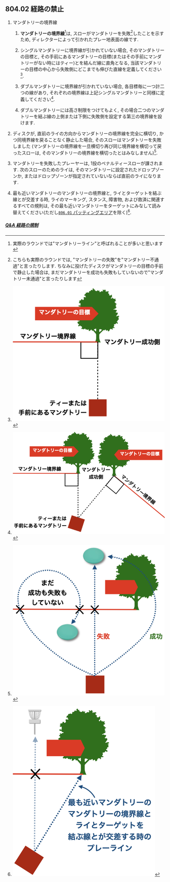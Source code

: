 ## 804.02 経路の禁止

1. マンダトリーの境界線

    1. **マンダトリーの境界線**[^1]は,
    スローがマンダトリーを失敗[^2]したことを示すため,
    ディレクターによって引かれたプレー地表面の線です.

    1. シングルマンダトリーに境界線が引かれていない場合,
    そのマンダトリーの目標と,
    その手前にあるマンダトリーの目標(またはその手前にマンダトリーがない時にはティー)とを結んだ線に直角となる,
    当該マンダトリーの目標の中心から失敗側にどこまでも伸びた直線を定義してください[^3].

    1. ダブルマンダトリーに境界線が引かれていない場合,
    各目標毎に一つ計二つの線があり,
    それぞれの境界線は上記シングルマンダトリーと同様に定義してください[^4].

    1. ダブルマンダトリーには高さ制限をつけてもよく,
    その場合二つのマンダトリーを結ぶ線の上側または下側に失敗側を設定する第三の境界線を設けます.

1. ディスクが,
直前のライの方向からマンダトリーの境界線を完全に横切り,
かつ同境界線を戻ることなく静止した場合,
そのスローはマンダトリーを失敗しました
(マンダトリーの境界線を一旦横切り再び同じ境界線を横切って戻ったスローは,
そのマンダトリーの境界線を横切ったとはみなしません)[^5].

1. マンダトリーを失敗したプレーヤーは,
1投のペナルティースローが課されます.
次のスローのためのライは,
そのマンダトリーに設定されたドロップゾーンか,
またはドロップゾーンが指定されていないならば直前のライになります.

1. 最も近いマンダトリーのマンダトリーの境界線と,
ライとターゲットを結ぶ線とが交差する時,
ライのマーキング,
スタンス,
障害物,
および救済に関連するすべての規則は,
その最も近いマンダトリーをターゲットにみなして読み替えてください(ただし[`806.01` パッティングエリア](80601)を除く)[^6].

##### [Q&A 経路の規制](qa-man)

[^1]: 実際のラウンドでは"マンダトリーライン"と呼ばれることが多いと思います
[^2]: こちらも実際のラウンドでは,
"マンダトリーの失敗"を"マンダトリー不通過"と言ったりします.
ちなみに投げたディスクがマンダトリーの目標の手前で静止した場合は,
まだマンダトリーを成功も失敗もしていないので"マンダトリー未通過"と言ったりします
[^3]: ![シングルマンダトリー](assets/img/single-mandatory.png)
[^4]: ![ダブルマンダトリー](assets/img/double-mandatory.png)
[^5]: ![マンダトリー失敗](assets/img/mandatory-failed.png)
[^6]: ![マンダトリーとプレーライン](assets/img/mandatory-playline.png)
